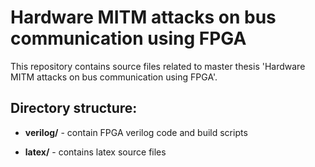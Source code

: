 # Hardware MITM attacks on bus communication using FPGA

This repository contains source files related to master thesis 'Hardware MITM attacks on bus communication using FPGA'.

## Directory structure:

* **verilog/** - contain FPGA verilog code and build scripts

* **latex/** - contains latex source files